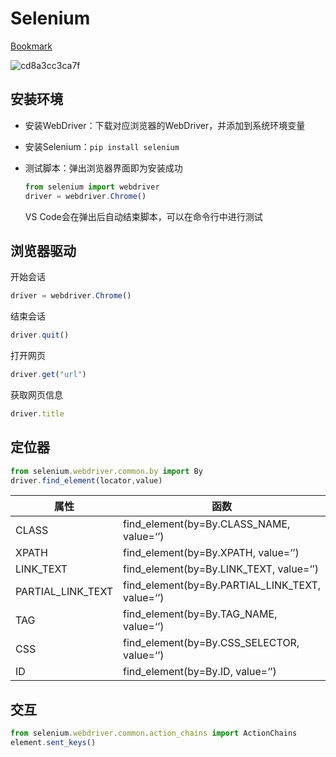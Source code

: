 # Selenium

[Bookmark](https://www.selenium.dev/)

![cd8a3cc3ca7f](/img/cd8a3cc3ca7f)

## 安装环境

- 安装WebDriver：下载对应浏览器的WebDriver，并添加到系统环境变量

- 安装Selenium：`pip install selenium`

- 测试脚本：弹出浏览器界面即为安装成功
    ```javascript
    from selenium import webdriver
    driver = webdriver.Chrome()
    ```

    VS Code会在弹出后自动结束脚本，可以在命令行中进行测试


## 浏览器驱动

开始会话

```javascript
driver = webdriver.Chrome()
```

结束会话

```javascript
driver.quit()
```

打开网页

```javascript
driver.get("url")
```

获取网页信息

```javascript
driver.title
```

## 定位器

```javascript
from selenium.webdriver.common.by import By
driver.find_element(locator,value)
```

| **属性** | **函数** |
| --- | --- |
| CLASS | find_element(by=By.CLASS_NAME, value=‘’) |
| XPATH | find_element(by=By.XPATH, value=‘’) |
| LINK_TEXT | find_element(by=By.LINK_TEXT, value=‘’) |
| PARTIAL_LINK_TEXT | find_element(by=By.PARTIAL_LINK_TEXT, value=‘’) |
| TAG | find_element(by=By.TAG_NAME, value=‘’) |
| CSS | find_element(by=By.CSS_SELECTOR, value=‘’) |
| ID | find_element(by=By.ID, value=‘’) |

## 交互

```javascript
from selenium.webdriver.common.action_chains import ActionChains
element.sent_keys()
```



